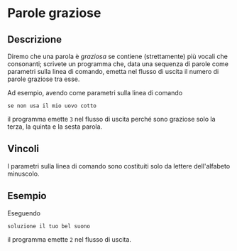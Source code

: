 Parole graziose
===============

Descrizione
-----------

Diremo che una parola è *graziosa* se contiene (strettamente) più vocali che
consonanti; scrivete un programma che, data una sequenza di parole come
parametri sulla linea di comando, emetta nel flusso di uscita il numero di parole
graziose tra esse.

Ad esempio, avendo come parametri sulla linea di comando

    se non usa il mio uovo cotto

il programma emette `3` nel flusso di uscita perché sono graziose solo la terza,
la quinta e la sesta parola.


Vincoli
-------

I parametri sulla linea di comando sono costituiti solo da lettere dell'alfabeto
minuscolo.


Esempio
-------

Eseguendo

    soluzione il tuo bel suono

il programma emette `2` nel flusso di uscita.
